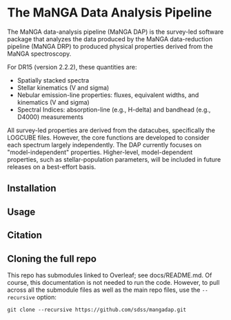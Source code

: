# The MaNGA Data Analysis Pipeline

The MaNGA data-analysis pipeline (MaNGA DAP) is the survey-led software
package that analyzes the data produced by the MaNGA data-reduction
pipeline (MaNGA DRP) to produced physical properties derived from the
MaNGA spectroscopy.

For DR15 (version 2.2.2), these quantities are:

 - Spatially stacked spectra
 - Stellar kinematics (V and sigma)
 - Nebular emission-line properties: fluxes, equivalent widths, and
   kinematics (V and sigma)
 - Spectral Indices: absorption-line (e.g., H-delta) and bandhead (e.g.,
   D4000) measurements 

All survey-led properties are derived from the datacubes, specifically
the LOGCUBE files. However, the core functions are developed to consider
each spectrum largely independently. The DAP currently focuses on
"model-independent" properties. Higher-level, model-dependent
properties, such as stellar-population parameters, will be included in
future releases on a best-effort basis. 

## Installation

## Usage

## Citation

## Cloning the full repo

This repo has submodules linked to Overleaf; see docs/README.md.  Of
course, this documentation is not needed to run the code.  However, to
pull across all the submodule files as well as the main repo files, use
the `--recursive` option:

`git clone --recursive https://github.com/sdss/mangadap.git`




